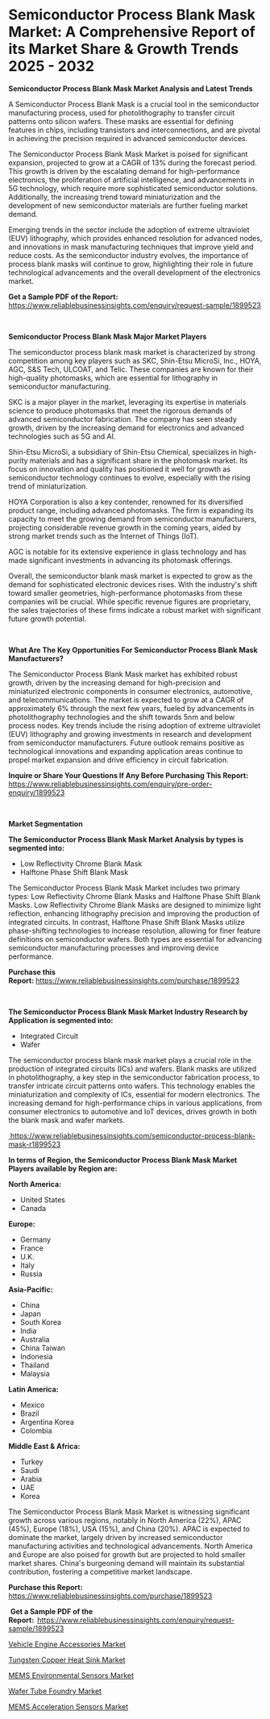 <p><h1>Semiconductor Process Blank Mask Market: A Comprehensive Report of its Market Share & Growth Trends 2025 - 2032</h1></p><p><strong>Semiconductor Process Blank Mask Market Analysis and Latest Trends</strong></p>
<p><p>A Semiconductor Process Blank Mask is a crucial tool in the semiconductor manufacturing process, used for photolithography to transfer circuit patterns onto silicon wafers. These masks are essential for defining features in chips, including transistors and interconnections, and are pivotal in achieving the precision required in advanced semiconductor devices.</p><p>The Semiconductor Process Blank Mask Market is poised for significant expansion, projected to grow at a CAGR of 13% during the forecast period. This growth is driven by the escalating demand for high-performance electronics, the proliferation of artificial intelligence, and advancements in 5G technology, which require more sophisticated semiconductor solutions. Additionally, the increasing trend toward miniaturization and the development of new semiconductor materials are further fueling market demand.</p><p>Emerging trends in the sector include the adoption of extreme ultraviolet (EUV) lithography, which provides enhanced resolution for advanced nodes, and innovations in mask manufacturing techniques that improve yield and reduce costs. As the semiconductor industry evolves, the importance of process blank masks will continue to grow, highlighting their role in future technological advancements and the overall development of the electronics market.</p></p>
<p><strong>Get a Sample PDF of the Report:&nbsp;</strong> <a href="https://www.reliablebusinessinsights.com/enquiry/request-sample/1899523?utm_campaign=100&utm_medium=2&utm_source=Github&utm_content=ia&utm_term=07042025&utm_id=semiconductor-process-blank-mask">https://www.reliablebusinessinsights.com/enquiry/request-sample/1899523</a></p>
<p>&nbsp;</p>
<p><strong>Semiconductor Process Blank Mask Major Market Players</strong></p>
<p><p>The semiconductor process blank mask market is characterized by strong competition among key players such as SKC, Shin-Etsu MicroSi, Inc., HOYA, AGC, S&S Tech, ULCOAT, and Telic. These companies are known for their high-quality photomasks, which are essential for lithography in semiconductor manufacturing.</p><p>SKC is a major player in the market, leveraging its expertise in materials science to produce photomasks that meet the rigorous demands of advanced semiconductor fabrication. The company has seen steady growth, driven by the increasing demand for electronics and advanced technologies such as 5G and AI. </p><p>Shin-Etsu MicroSi, a subsidiary of Shin-Etsu Chemical, specializes in high-purity materials and has a significant share in the photomask market. Its focus on innovation and quality has positioned it well for growth as semiconductor technology continues to evolve, especially with the rising trend of miniaturization. </p><p>HOYA Corporation is also a key contender, renowned for its diversified product range, including advanced photomasks. The firm is expanding its capacity to meet the growing demand from semiconductor manufacturers, projecting considerable revenue growth in the coming years, aided by strong market trends such as the Internet of Things (IoT).</p><p>AGC is notable for its extensive experience in glass technology and has made significant investments in advancing its photomask offerings. </p><p>Overall, the semiconductor blank mask market is expected to grow as the demand for sophisticated electronic devices rises. With the industry's shift toward smaller geometries, high-performance photomasks from these companies will be crucial. While specific revenue figures are proprietary, the sales trajectories of these firms indicate a robust market with significant future growth potential.</p></p>
<p>&nbsp;</p>
<p><strong>What Are The Key Opportunities For Semiconductor Process Blank Mask Manufacturers?</strong></p>
<p><p>The Semiconductor Process Blank Mask market has exhibited robust growth, driven by the increasing demand for high-precision and miniaturized electronic components in consumer electronics, automotive, and telecommunications. The market is expected to grow at a CAGR of approximately 6% through the next few years, fueled by advancements in photolithography technologies and the shift towards 5nm and below process nodes. Key trends include the rising adoption of extreme ultraviolet (EUV) lithography and growing investments in research and development from semiconductor manufacturers. Future outlook remains positive as technological innovations and expanding application areas continue to propel market expansion and drive efficiency in circuit fabrication.</p></p>
<p><strong>Inquire or Share Your Questions If Any Before Purchasing This Report:</strong> <a href="https://www.reliablebusinessinsights.com/enquiry/pre-order-enquiry/1899523?utm_campaign=100&utm_medium=2&utm_source=Github&utm_content=ia&utm_term=07042025&utm_id=semiconductor-process-blank-mask">https://www.reliablebusinessinsights.com/enquiry/pre-order-enquiry/1899523</a></p>
<p>&nbsp;</p>
<p><strong>Market Segmentation</strong></p>
<p><strong>The Semiconductor Process Blank Mask Market Analysis by types is segmented into:</strong></p>
<p><ul><li>Low Reflectivity Chrome Blank Mask</li><li>Halftone Phase Shift Blank Mask</li></ul></p>
<p><p>The Semiconductor Process Blank Mask Market includes two primary types: Low Reflectivity Chrome Blank Masks and Halftone Phase Shift Blank Masks. Low Reflectivity Chrome Blank Masks are designed to minimize light reflection, enhancing lithography precision and improving the production of integrated circuits. In contrast, Halftone Phase Shift Blank Masks utilize phase-shifting technologies to increase resolution, allowing for finer feature definitions on semiconductor wafers. Both types are essential for advancing semiconductor manufacturing processes and improving device performance.</p></p>
<p><strong>Purchase this Report:&nbsp;</strong><a href="https://www.reliablebusinessinsights.com/purchase/1899523?utm_campaign=100&utm_medium=2&utm_source=Github&utm_content=ia&utm_term=07042025&utm_id=semiconductor-process-blank-mask">https://www.reliablebusinessinsights.com/purchase/1899523</a></p>
<p>&nbsp;</p>
<p><strong>The Semiconductor Process Blank Mask Market Industry Research by Application is segmented into:</strong></p>
<p><ul><li>Integrated Circuit</li><li>Wafer</li></ul></p>
<p><p>The semiconductor process blank mask market plays a crucial role in the production of integrated circuits (ICs) and wafers. Blank masks are utilized in photolithography, a key step in the semiconductor fabrication process, to transfer intricate circuit patterns onto wafers. This technology enables the miniaturization and complexity of ICs, essential for modern electronics. The increasing demand for high-performance chips in various applications, from consumer electronics to automotive and IoT devices, drives growth in both the blank mask and wafer markets.</p></p>
<p><a href="https://www.reliablebusinessinsights.com/semiconductor-process-blank-mask-r1899523?utm_campaign=100&utm_medium=2&utm_source=Github&utm_content=ia&utm_term=07042025&utm_id=semiconductor-process-blank-mask">&nbsp;https://www.reliablebusinessinsights.com/semiconductor-process-blank-mask-r1899523</a></p>
<p><strong>In terms of Region, the Semiconductor Process Blank Mask Market Players available by Region are:</strong></p>
<p>
    <p> <strong> North America: </strong>
        <ul>
            <li>United States</li>
            <li>Canada</li>
        </ul>
        </p> 
    <p> <strong> Europe: </strong>
        <ul>
            <li>Germany</li>
            <li>France</li>
            <li>U.K.</li>
            <li>Italy</li>
            <li>Russia</li>
        </ul>
        </p> 
    <p> <strong> Asia-Pacific: </strong>
        <ul>
            <li>China</li>
            <li>Japan</li>
            <li>South Korea</li>
            <li>India</li>
            <li>Australia</li>
            <li>China Taiwan</li>
            <li>Indonesia</li>
            <li>Thailand</li>
            <li>Malaysia</li>
        </ul>
        </p> 
    <p> <strong> Latin America: </strong>
        <ul>
            <li>Mexico</li>
            <li>Brazil</li>
            <li>Argentina Korea</li>
            <li>Colombia</li>
        </ul>
        </p> 
    <p> <strong> Middle East & Africa: </strong>
        <ul>
            <li>Turkey</li>
            <li>Saudi</li>
            <li>Arabia</li>
            <li>UAE</li>
            <li>Korea</li>
        </ul>
    </p>
    </p>
<p><p>The Semiconductor Process Blank Mask Market is witnessing significant growth across various regions, notably in North America (22%), APAC (45%), Europe (18%), USA (15%), and China (20%). APAC is expected to dominate the market, largely driven by increased semiconductor manufacturing activities and technological advancements. North America and Europe are also poised for growth but are projected to hold smaller market shares. China's burgeoning demand will maintain its substantial contribution, fostering a competitive market landscape.</p></p>
<p><strong>Purchase this Report: </strong><a href="https://www.reliablebusinessinsights.com/purchase/1899523?utm_campaign=100&utm_medium=2&utm_source=Github&utm_content=ia&utm_term=07042025&utm_id=semiconductor-process-blank-mask">https://www.reliablebusinessinsights.com/purchase/1899523</a></p>
<p>&nbsp;<strong>Get a Sample PDF of the Report:&nbsp;&nbsp;</strong><a href="https://www.reliablebusinessinsights.com/enquiry/request-sample/1899523?utm_campaign=100&utm_medium=2&utm_source=Github&utm_content=ia&utm_term=07042025&utm_id=semiconductor-process-blank-mask">https://www.reliablebusinessinsights.com/enquiry/request-sample/1899523</a></p>
<p><strong></strong></p>
<p><p><a href="https://github.com/tabormahay2f/Market-Research-Report-List-1/blob/main/vehicle-engine-accessories-market.md?utm_campaign=100&utm_medium=2&utm_source=Github&utm_content=ia&utm_term=07042025&utm_id=semiconductor-process-blank-mask">Vehicle Engine Accessories Market</a></p><p><a href="https://github.com/iperitvik8/Market-Research-Report-List-1/blob/main/tungsten-copper-heat-sink-market.md?utm_campaign=100&utm_medium=2&utm_source=Github&utm_content=ia&utm_term=07042025&utm_id=semiconductor-process-blank-mask">Tungsten Copper Heat Sink Market</a></p><p><a href="https://github.com/ilanarohalgh/Market-Research-Report-List-1/blob/main/mems-environmental-sensors-market.md?utm_campaign=100&utm_medium=2&utm_source=Github&utm_content=ia&utm_term=07042025&utm_id=semiconductor-process-blank-mask">MEMS Environmental Sensors Market</a></p><p><a href="https://github.com/frodanlert/Market-Research-Report-List-1/blob/main/wafer-tube-foundry-market.md?utm_campaign=100&utm_medium=2&utm_source=Github&utm_content=ia&utm_term=07042025&utm_id=semiconductor-process-blank-mask">Wafer Tube Foundry Market</a></p><p><a href="https://github.com/zdybelzinn/Market-Research-Report-List-1/blob/main/mems-acceleration-sensors-market.md?utm_campaign=100&utm_medium=2&utm_source=Github&utm_content=ia&utm_term=07042025&utm_id=semiconductor-process-blank-mask">MEMS Acceleration Sensors Market</a></p></p>